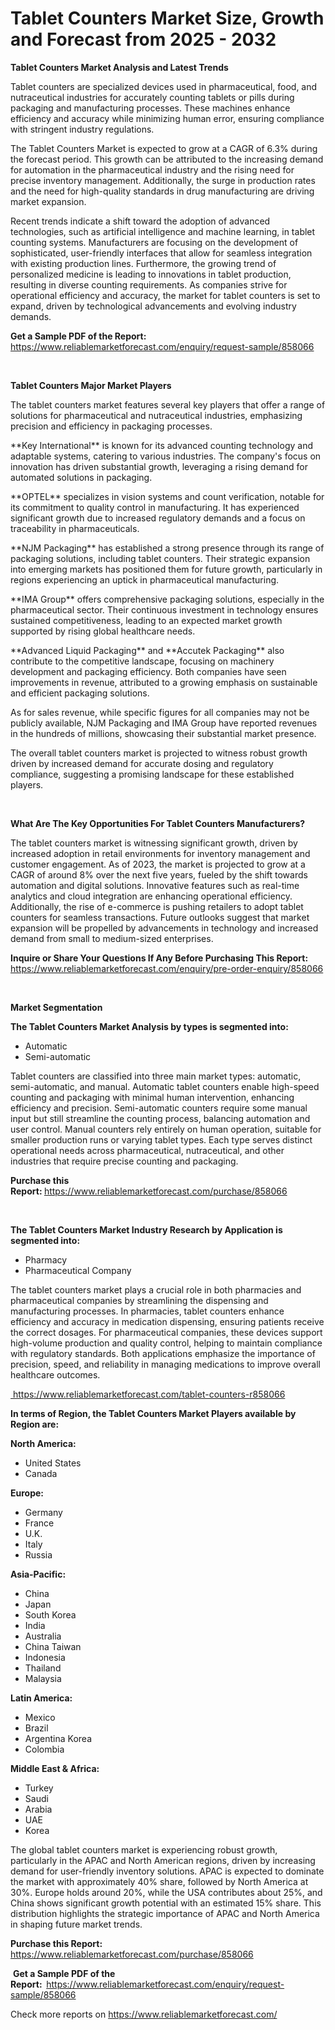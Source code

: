 <p><h1>Tablet Counters Market Size, Growth and Forecast from 2025 - 2032</h1></p><p><strong>Tablet Counters Market Analysis and Latest Trends</strong></p>
<p><p>Tablet counters are specialized devices used in pharmaceutical, food, and nutraceutical industries for accurately counting tablets or pills during packaging and manufacturing processes. These machines enhance efficiency and accuracy while minimizing human error, ensuring compliance with stringent industry regulations.</p><p>The Tablet Counters Market is expected to grow at a CAGR of 6.3% during the forecast period. This growth can be attributed to the increasing demand for automation in the pharmaceutical industry and the rising need for precise inventory management. Additionally, the surge in production rates and the need for high-quality standards in drug manufacturing are driving market expansion.</p><p>Recent trends indicate a shift toward the adoption of advanced technologies, such as artificial intelligence and machine learning, in tablet counting systems. Manufacturers are focusing on the development of sophisticated, user-friendly interfaces that allow for seamless integration with existing production lines. Furthermore, the growing trend of personalized medicine is leading to innovations in tablet production, resulting in diverse counting requirements. As companies strive for operational efficiency and accuracy, the market for tablet counters is set to expand, driven by technological advancements and evolving industry demands.</p></p>
<p><strong>Get a Sample PDF of the Report:&nbsp;</strong> <a href="https://www.reliablemarketforecast.com/enquiry/request-sample/858066?utm_campaign=2293&utm_medium=2&utm_source=Github&utm_content=ia&utm_term=03032025&utm_id=tablet-counters">https://www.reliablemarketforecast.com/enquiry/request-sample/858066</a></p>
<p>&nbsp;</p>
<p><strong>Tablet Counters Major Market Players</strong></p>
<p><p>The tablet counters market features several key players that offer a range of solutions for pharmaceutical and nutraceutical industries, emphasizing precision and efficiency in packaging processes. </p><p>**Key International** is known for its advanced counting technology and adaptable systems, catering to various industries. The company's focus on innovation has driven substantial growth, leveraging a rising demand for automated solutions in packaging. </p><p>**OPTEL** specializes in vision systems and count verification, notable for its commitment to quality control in manufacturing. It has experienced significant growth due to increased regulatory demands and a focus on traceability in pharmaceuticals.</p><p>**NJM Packaging** has established a strong presence through its range of packaging solutions, including tablet counters. Their strategic expansion into emerging markets has positioned them for future growth, particularly in regions experiencing an uptick in pharmaceutical manufacturing.</p><p>**IMA Group** offers comprehensive packaging solutions, especially in the pharmaceutical sector. Their continuous investment in technology ensures sustained competitiveness, leading to an expected market growth supported by rising global healthcare needs.</p><p>**Advanced Liquid Packaging** and **Accutek Packaging** also contribute to the competitive landscape, focusing on machinery development and packaging efficiency. Both companies have seen improvements in revenue, attributed to a growing emphasis on sustainable and efficient packaging solutions.</p><p>As for sales revenue, while specific figures for all companies may not be publicly available, NJM Packaging and IMA Group have reported revenues in the hundreds of millions, showcasing their substantial market presence.</p><p>The overall tablet counters market is projected to witness robust growth driven by increased demand for accurate dosing and regulatory compliance, suggesting a promising landscape for these established players.</p></p>
<p>&nbsp;</p>
<p><strong>What Are The Key Opportunities For Tablet Counters Manufacturers?</strong></p>
<p><p>The tablet counters market is witnessing significant growth, driven by increased adoption in retail environments for inventory management and customer engagement. As of 2023, the market is projected to grow at a CAGR of around 8% over the next five years, fueled by the shift towards automation and digital solutions. Innovative features such as real-time analytics and cloud integration are enhancing operational efficiency. Additionally, the rise of e-commerce is pushing retailers to adopt tablet counters for seamless transactions. Future outlooks suggest that market expansion will be propelled by advancements in technology and increased demand from small to medium-sized enterprises.</p></p>
<p><strong>Inquire or Share Your Questions If Any Before Purchasing This Report:</strong> <a href="https://www.reliablemarketforecast.com/enquiry/pre-order-enquiry/858066?utm_campaign=2293&utm_medium=2&utm_source=Github&utm_content=ia&utm_term=03032025&utm_id=tablet-counters">https://www.reliablemarketforecast.com/enquiry/pre-order-enquiry/858066</a></p>
<p>&nbsp;</p>
<p><strong>Market Segmentation</strong></p>
<p><strong>The Tablet Counters Market Analysis by types is segmented into:</strong></p>
<p><ul><li>Automatic</li><li>Semi-automatic</li></ul></p>
<p><p>Tablet counters are classified into three main market types: automatic, semi-automatic, and manual. Automatic tablet counters enable high-speed counting and packaging with minimal human intervention, enhancing efficiency and precision. Semi-automatic counters require some manual input but still streamline the counting process, balancing automation and user control. Manual counters rely entirely on human operation, suitable for smaller production runs or varying tablet types. Each type serves distinct operational needs across pharmaceutical, nutraceutical, and other industries that require precise counting and packaging.</p></p>
<p><strong>Purchase this Report:&nbsp;</strong><a href="https://www.reliablemarketforecast.com/purchase/858066?utm_campaign=2293&utm_medium=2&utm_source=Github&utm_content=ia&utm_term=03032025&utm_id=tablet-counters">https://www.reliablemarketforecast.com/purchase/858066</a></p>
<p>&nbsp;</p>
<p><strong>The Tablet Counters Market Industry Research by Application is segmented into:</strong></p>
<p><ul><li>Pharmacy</li><li>Pharmaceutical Company</li></ul></p>
<p><p>The tablet counters market plays a crucial role in both pharmacies and pharmaceutical companies by streamlining the dispensing and manufacturing processes. In pharmacies, tablet counters enhance efficiency and accuracy in medication dispensing, ensuring patients receive the correct dosages. For pharmaceutical companies, these devices support high-volume production and quality control, helping to maintain compliance with regulatory standards. Both applications emphasize the importance of precision, speed, and reliability in managing medications to improve overall healthcare outcomes.</p></p>
<p><a href="https://www.reliablemarketforecast.com/tablet-counters-r858066?utm_campaign=2293&utm_medium=2&utm_source=Github&utm_content=ia&utm_term=03032025&utm_id=tablet-counters">&nbsp;https://www.reliablemarketforecast.com/tablet-counters-r858066</a></p>
<p><strong>In terms of Region, the Tablet Counters Market Players available by Region are:</strong></p>
<p>
    <p> <strong> North America: </strong>
        <ul>
            <li>United States</li>
            <li>Canada</li>
        </ul>
        </p> 
    <p> <strong> Europe: </strong>
        <ul>
            <li>Germany</li>
            <li>France</li>
            <li>U.K.</li>
            <li>Italy</li>
            <li>Russia</li>
        </ul>
        </p> 
    <p> <strong> Asia-Pacific: </strong>
        <ul>
            <li>China</li>
            <li>Japan</li>
            <li>South Korea</li>
            <li>India</li>
            <li>Australia</li>
            <li>China Taiwan</li>
            <li>Indonesia</li>
            <li>Thailand</li>
            <li>Malaysia</li>
        </ul>
        </p> 
    <p> <strong> Latin America: </strong>
        <ul>
            <li>Mexico</li>
            <li>Brazil</li>
            <li>Argentina Korea</li>
            <li>Colombia</li>
        </ul>
        </p> 
    <p> <strong> Middle East & Africa: </strong>
        <ul>
            <li>Turkey</li>
            <li>Saudi</li>
            <li>Arabia</li>
            <li>UAE</li>
            <li>Korea</li>
        </ul>
    </p>
    </p>
<p><p>The global tablet counters market is experiencing robust growth, particularly in the APAC and North American regions, driven by increasing demand for user-friendly inventory solutions. APAC is expected to dominate the market with approximately 40% share, followed by North America at 30%. Europe holds around 20%, while the USA contributes about 25%, and China shows significant growth potential with an estimated 15% share. This distribution highlights the strategic importance of APAC and North America in shaping future market trends.</p></p>
<p><strong>Purchase this Report: </strong><a href="https://www.reliablemarketforecast.com/purchase/858066?utm_campaign=2293&utm_medium=2&utm_source=Github&utm_content=ia&utm_term=03032025&utm_id=tablet-counters">https://www.reliablemarketforecast.com/purchase/858066</a></p>
<p>&nbsp;<strong>Get a Sample PDF of the Report:&nbsp;&nbsp;</strong><a href="https://www.reliablemarketforecast.com/enquiry/request-sample/858066?utm_campaign=2293&utm_medium=2&utm_source=Github&utm_content=ia&utm_term=03032025&utm_id=tablet-counters">https://www.reliablemarketforecast.com/enquiry/request-sample/858066</a></p>
<p><strong></strong></p>
<p>Check more reports on <a href="https://www.reliablemarketforecast.com/?utm_campaign=2293&utm_medium=2&utm_source=Github&utm_content=ia&utm_term=03032025&utm_id=tablet-counters">https://www.reliablemarketforecast.com/</a></p>